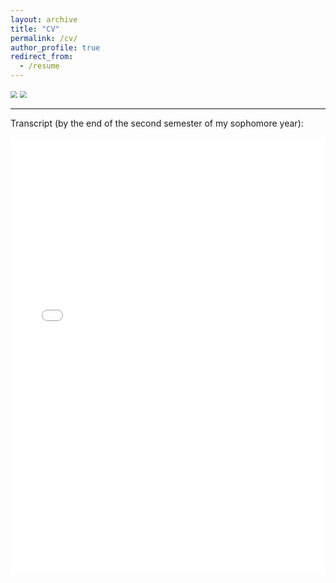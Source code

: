 ```yaml
---
layout: archive
title: "CV"
permalink: /cv/
author_profile: true
redirect_from:
  - /resume
---
```


<!-- ![202107111623](https://cdn.jsdelivr.net/gh/Catherine0120/ics_image/幻灯片1.PNG) -->
<img src="https://cdn.jsdelivr.net/gh/Catherine0120/ics_image/image-20240819105246072.png" style="zoom:70%;" />

<!-- ![2023071102](https://cdn.jsdelivr.net/gh/Catherine0120/ics_image/幻灯片2.PNG) -->
<img src="https://cdn.jsdelivr.net/gh/Catherine0120/ics_image/image-20240819105324440.png" style="zoom:70%;" />


<!-- You can also download my CV here:

[Quant_CV_zhangshiying](https://Catherine0120.github.io/assets/CV_quant.pdf): I use this CV to apply for quant-related job positions 

[Finance_CV_zhangshiying](https://Catherine0120.github.io/assets/CV_fin.pdf): I use this CV to apply for other job positions in Finance industry -->

--------------

Transcript (by the end of the second semester of my sophomore year):

<iframe src="/files/transcript.pdf" width="100%" height="700" frameborder="no" border="0" marginwidth="0" marginheight="0"></iframe>
